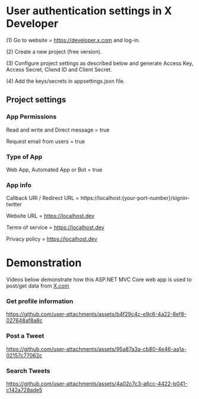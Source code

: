 # User authentication settings in X Developer
(1) Go to website = https://developer.x.com and log-in.

(2) Create a new project (free version).  

(3) Configure project settings as described below and generate Access Key, Access Secret, Cliend ID and Client Secret.  

(4) Add the keys/secrets in appsettings.json file.

## Project settings

### App Permissions
Read and write and Direct message = true

Request email from users = true

### Type of App
Web App, Automated App or Bot = true

### App info
Callback URI / Redirect URL = https://localhost:{your-port-number}/signin-twitter

Website URL = https://localhost.dev

Terms of service = https://localhost.dev

Privacy policy = https://localhost.dev


# Demonstration
Videos below demonstrate how this ASP.NET MVC Core web app is used to post/get data from [X.com](https://x.com/)

### Get profile information
https://github.com/user-attachments/assets/b4f29c4c-e9c6-4a22-8ef8-027648af8a8c

### Post a Tweet
https://github.com/user-attachments/assets/95a87a3a-cb80-4e46-aa1a-02157c77062c

### Search Tweets
https://github.com/user-attachments/assets/4a02c7c3-a6cc-4422-b041-c142a728ade5


